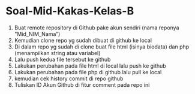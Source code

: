 # Soal-Mid-Kakas-Kelas-B

1. Buat remote repository di Github pake akun sendiri (nama reponya "Mid_NIM_Nama”)
2. Kemudian clone repo yg sudah dibuat di github ke local
3. Di dalam repo yg sudah di clone buat file html (isinya biodata) dan php (menampilkan string atau variabel)
4. Lalu push kedua file tersebut ke github
5. Lakukan perubahan pada file html di local lalu push ke github
6. Lakukan perubahan pada file php di github lalu pull ke local
7. kemudian cek history commit di repo github
8. Tuliskan ID Akun Github di fitur comment pada repo ini
